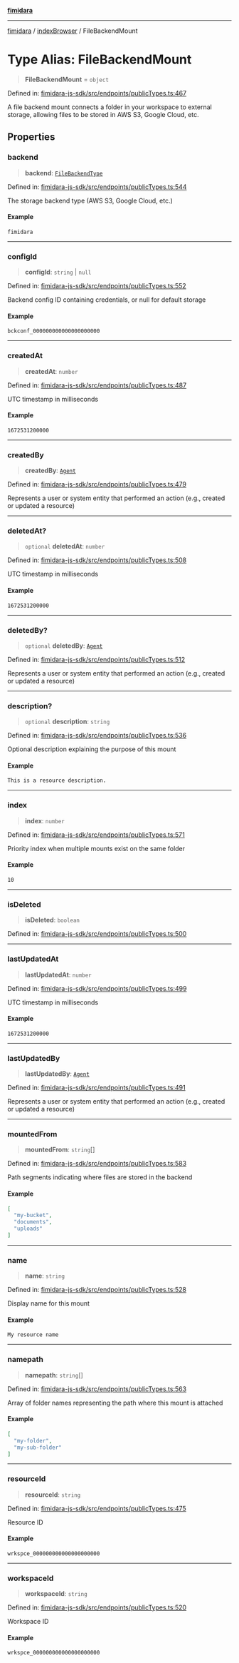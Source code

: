 [**fimidara**](../../README.md)

***

[fimidara](../../modules.md) / [indexBrowser](../README.md) / FileBackendMount

# Type Alias: FileBackendMount

> **FileBackendMount** = `object`

Defined in: [fimidara-js-sdk/src/endpoints/publicTypes.ts:467](https://github.com/softkave/fimidara/blob/feac071900ab8644442d355e5cb5db9df2f34600/fimidara-js-sdk/src/endpoints/publicTypes.ts#L467)

A file backend mount connects a folder in your workspace to external storage, allowing files to be stored in AWS S3, Google Cloud, etc.

## Properties

### backend

> **backend**: [`FileBackendType`](FileBackendType.md)

Defined in: [fimidara-js-sdk/src/endpoints/publicTypes.ts:544](https://github.com/softkave/fimidara/blob/feac071900ab8644442d355e5cb5db9df2f34600/fimidara-js-sdk/src/endpoints/publicTypes.ts#L544)

The storage backend type (AWS S3, Google Cloud, etc.)

#### Example

```
fimidara
```

***

### configId

> **configId**: `string` \| `null`

Defined in: [fimidara-js-sdk/src/endpoints/publicTypes.ts:552](https://github.com/softkave/fimidara/blob/feac071900ab8644442d355e5cb5db9df2f34600/fimidara-js-sdk/src/endpoints/publicTypes.ts#L552)

Backend config ID containing credentials, or null for default storage

#### Example

```
bckconf_000000000000000000000
```

***

### createdAt

> **createdAt**: `number`

Defined in: [fimidara-js-sdk/src/endpoints/publicTypes.ts:487](https://github.com/softkave/fimidara/blob/feac071900ab8644442d355e5cb5db9df2f34600/fimidara-js-sdk/src/endpoints/publicTypes.ts#L487)

UTC timestamp in milliseconds

#### Example

```
1672531200000
```

***

### createdBy

> **createdBy**: [`Agent`](Agent.md)

Defined in: [fimidara-js-sdk/src/endpoints/publicTypes.ts:479](https://github.com/softkave/fimidara/blob/feac071900ab8644442d355e5cb5db9df2f34600/fimidara-js-sdk/src/endpoints/publicTypes.ts#L479)

Represents a user or system entity that performed an action (e.g., created or updated a resource)

***

### deletedAt?

> `optional` **deletedAt**: `number`

Defined in: [fimidara-js-sdk/src/endpoints/publicTypes.ts:508](https://github.com/softkave/fimidara/blob/feac071900ab8644442d355e5cb5db9df2f34600/fimidara-js-sdk/src/endpoints/publicTypes.ts#L508)

UTC timestamp in milliseconds

#### Example

```
1672531200000
```

***

### deletedBy?

> `optional` **deletedBy**: [`Agent`](Agent.md)

Defined in: [fimidara-js-sdk/src/endpoints/publicTypes.ts:512](https://github.com/softkave/fimidara/blob/feac071900ab8644442d355e5cb5db9df2f34600/fimidara-js-sdk/src/endpoints/publicTypes.ts#L512)

Represents a user or system entity that performed an action (e.g., created or updated a resource)

***

### description?

> `optional` **description**: `string`

Defined in: [fimidara-js-sdk/src/endpoints/publicTypes.ts:536](https://github.com/softkave/fimidara/blob/feac071900ab8644442d355e5cb5db9df2f34600/fimidara-js-sdk/src/endpoints/publicTypes.ts#L536)

Optional description explaining the purpose of this mount

#### Example

```
This is a resource description.
```

***

### index

> **index**: `number`

Defined in: [fimidara-js-sdk/src/endpoints/publicTypes.ts:571](https://github.com/softkave/fimidara/blob/feac071900ab8644442d355e5cb5db9df2f34600/fimidara-js-sdk/src/endpoints/publicTypes.ts#L571)

Priority index when multiple mounts exist on the same folder

#### Example

```
10
```

***

### isDeleted

> **isDeleted**: `boolean`

Defined in: [fimidara-js-sdk/src/endpoints/publicTypes.ts:500](https://github.com/softkave/fimidara/blob/feac071900ab8644442d355e5cb5db9df2f34600/fimidara-js-sdk/src/endpoints/publicTypes.ts#L500)

***

### lastUpdatedAt

> **lastUpdatedAt**: `number`

Defined in: [fimidara-js-sdk/src/endpoints/publicTypes.ts:499](https://github.com/softkave/fimidara/blob/feac071900ab8644442d355e5cb5db9df2f34600/fimidara-js-sdk/src/endpoints/publicTypes.ts#L499)

UTC timestamp in milliseconds

#### Example

```
1672531200000
```

***

### lastUpdatedBy

> **lastUpdatedBy**: [`Agent`](Agent.md)

Defined in: [fimidara-js-sdk/src/endpoints/publicTypes.ts:491](https://github.com/softkave/fimidara/blob/feac071900ab8644442d355e5cb5db9df2f34600/fimidara-js-sdk/src/endpoints/publicTypes.ts#L491)

Represents a user or system entity that performed an action (e.g., created or updated a resource)

***

### mountedFrom

> **mountedFrom**: `string`[]

Defined in: [fimidara-js-sdk/src/endpoints/publicTypes.ts:583](https://github.com/softkave/fimidara/blob/feac071900ab8644442d355e5cb5db9df2f34600/fimidara-js-sdk/src/endpoints/publicTypes.ts#L583)

Path segments indicating where files are stored in the backend

#### Example

```json
[
  "my-bucket",
  "documents",
  "uploads"
]
```

***

### name

> **name**: `string`

Defined in: [fimidara-js-sdk/src/endpoints/publicTypes.ts:528](https://github.com/softkave/fimidara/blob/feac071900ab8644442d355e5cb5db9df2f34600/fimidara-js-sdk/src/endpoints/publicTypes.ts#L528)

Display name for this mount

#### Example

```
My resource name
```

***

### namepath

> **namepath**: `string`[]

Defined in: [fimidara-js-sdk/src/endpoints/publicTypes.ts:563](https://github.com/softkave/fimidara/blob/feac071900ab8644442d355e5cb5db9df2f34600/fimidara-js-sdk/src/endpoints/publicTypes.ts#L563)

Array of folder names representing the path where this mount is attached

#### Example

```json
[
  "my-folder",
  "my-sub-folder"
]
```

***

### resourceId

> **resourceId**: `string`

Defined in: [fimidara-js-sdk/src/endpoints/publicTypes.ts:475](https://github.com/softkave/fimidara/blob/feac071900ab8644442d355e5cb5db9df2f34600/fimidara-js-sdk/src/endpoints/publicTypes.ts#L475)

Resource ID

#### Example

```
wrkspce_000000000000000000000
```

***

### workspaceId

> **workspaceId**: `string`

Defined in: [fimidara-js-sdk/src/endpoints/publicTypes.ts:520](https://github.com/softkave/fimidara/blob/feac071900ab8644442d355e5cb5db9df2f34600/fimidara-js-sdk/src/endpoints/publicTypes.ts#L520)

Workspace ID

#### Example

```
wrkspce_000000000000000000000
```
